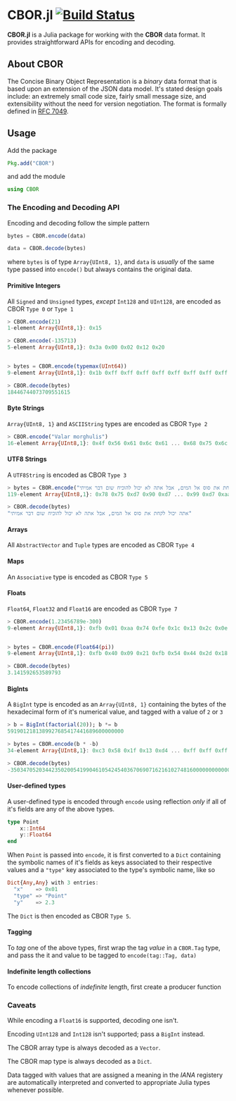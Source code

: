 # CBOR.jl [![Build Status](https://travis-ci.org/saurvs/CBOR.jl.svg?branch=master)](https://travis-ci.org/saurvs/CBOR.jl)

**CBOR.jl** is a Julia package for working with the **CBOR** data format. It
provides straightforward APIs for encoding and decoding.

## About CBOR
The Concise Binary Object Representation is a *binary* data format that is
based upon an extension of the JSON data model. It's stated design goals
include: an extremely small code size, fairly small message size, and
extensibility without the need for version negotiation. The format is formally
defined in [RFC 7049](https://tools.ietf.org/html/rfc7049).

## Usage

Add the package

```julia
Pkg.add("CBOR")
```

and add the module

```julia
using CBOR
```

### The Encoding and Decoding API

Encoding and decoding follow the simple pattern

```julia
bytes = CBOR.encode(data)

data = CBOR.decode(bytes)
```

where `bytes` is of type `Array{UInt8, 1}`, and `data` is *usually* of the same
type passed into `encode()` but always contains the original data.

#### Primitive Integers

All `Signed` and `Unsigned` types, *except* `Int128` and `UInt128`, are encoded
as CBOR `Type 0` or `Type 1`

```julia
> CBOR.encode(21)
1-element Array{UInt8,1}: 0x15

> CBOR.encode(-135713)
5-element Array{UInt8,1}: 0x3a 0x00 0x02 0x12 0x20


> bytes = CBOR.encode(typemax(UInt64))
9-element Array{UInt8,1}: 0x1b 0xff 0xff 0xff 0xff 0xff 0xff 0xff 0xff

> CBOR.decode(bytes)
18446744073709551615
```

#### Byte Strings

`Array{UInt8, 1}` and `ASCIIString` types are encoded as CBOR `Type 2`

```julia
> CBOR.encode("Valar morghulis")
16-element Array{UInt8,1}: 0x4f 0x56 0x61 0x6c 0x61 ... 0x68 0x75 0x6c 0x69 0x73
```

#### UTF8 Strings

A `UTF8String` is encoded as CBOR `Type 3`

```julia
> bytes = CBOR.encode("אתה יכול לקחת את סוס אל המים, אבל אתה לא יכול להוכיח שום דבר אמיתי")
119-element Array{UInt8,1}: 0x78 0x75 0xd7 0x90 0xd7 ... 0x99 0xd7 0xaa 0xd7 0x99

> CBOR.decode(bytes)
"אתה יכול לקחת את סוס אל המים, אבל אתה לא יכול להוכיח שום דבר אמיתי"
```

#### Arrays

All `AbstractVector` and `Tuple` types are encoded as CBOR `Type 4`

#### Maps

An `Associative` type is encoded as CBOR `Type 5`

#### Floats

`Float64`, `Float32` and `Float16` are encoded as CBOR `Type 7`

```julia
> CBOR.encode(1.23456789e-300)
9-element Array{UInt8,1}: 0xfb 0x01 0xaa 0x74 0xfe 0x1c 0x13 0x2c 0x0e


> bytes = CBOR.encode(Float64(pi))
9-element Array{UInt8,1}: 0xfb 0x40 0x09 0x21 0xfb 0x54 0x44 0x2d 0x18

> CBOR.decode(bytes)
3.141592653589793
```

#### BigInts

A `BigInt` type is encoded as an `Array{UInt8, 1}` containing the bytes of the
hexadecimal form of it's numerical value, and tagged with a value of `2` or `3`

```julia
> b = BigInt(factorial(20)); b *= b
5919012181389927685417441689600000000

> bytes = CBOR.encode(b * -b)
34-element Array{UInt8,1}: 0xc3 0x58 0x1f 0x13 0xd4 ... 0xff 0xff 0xff 0xff 0xff

> CBOR.decode(bytes)
-35034705203442350200541990461054245403670690716216102748160000000000000000
```

#### User-defined types

A user-defined type is encoded through `encode` using reflection *only* if all
of it's fields are any of the above types.

```julia
type Point
    x::Int64
    y::Float64
end
```

When `Point` is passed into `encode`, it is first converted to a `Dict`
containing the symbolic names of it's fields as keys associated to their
respective values and a `"type"` key associated to the type's
symbolic name, like so

```julia
Dict{Any,Any} with 3 entries:
  "x"    => 0x01
  "type" => "Point"
  "y"    => 2.3
```

The `Dict` is then encoded as CBOR `Type 5`.

#### Tagging

To *tag* one of the above types, first wrap the tag *value* in a `CBOR.Tag`
type, and pass the it and value to be tagged to `encode(tag::Tag, data)`

#### Indefinite length collections

To encode collections of *indefinite* length, first create a producer function

### Caveats

While encoding a `Float16` is supported, decoding one isn't.

Encoding `UInt128` and `Int128` isn't supported; pass a `BigInt` instead.

The CBOR array type is always decoded as a `Vector`.

The CBOR map type is always decoded as a `Dict`.

Data tagged with values that are assigned a meaning in the *IANA* registery are
automatically interpreted and converted to appropriate Julia types whenever
possible.

